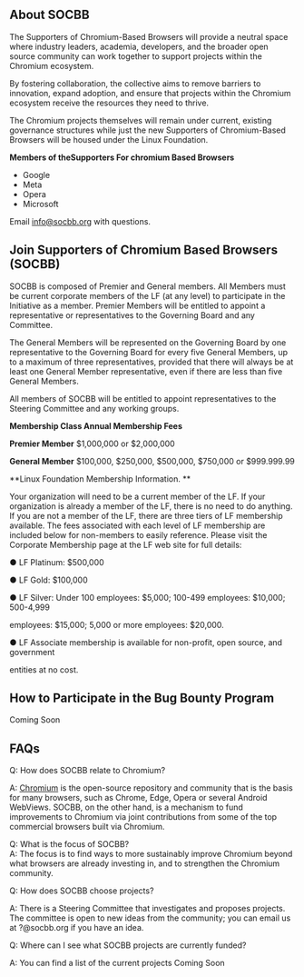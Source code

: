 ## About SOCBB

The Supporters of Chromium-Based Browsers will provide a neutral space where industry leaders, academia, developers, and the broader open source community can work together to support projects within the Chromium ecosystem.

By fostering collaboration, the collective aims to remove barriers to innovation, expand adoption, and ensure that projects within the Chromium ecosystem receive the resources they need to thrive.

 

The Chromium projects themselves will remain under current, existing governance structures while just the new Supporters of Chromium-Based Browsers will be housed under the Linux Foundation.

**Members of theSupporters For chromium Based Browsers**



* Google
* Meta
* Opera
* Microsoft

Email [info@socbb.org](mailto:info@socbb.org) with questions.


## Join Supporters of Chromium Based Browsers (SOCBB)

SOCBB is composed of Premier and General members. All Members must be current corporate members of the LF (at any level) to participate in the Initiative as a member. Premier Members will be entitled to appoint a representative or representatives to the Governing Board and any Committee. 

The General Members will be represented on the Governing Board by one representative to the Governing Board for every five General Members, up to a maximum of three representatives, provided that there will always be at least one General Member representative, even if there are less than five General Members. 

All members of SOCBB will be entitled to appoint representatives to the Steering Committee and any working groups.

**Membership Class Annual Membership Fees**

**Premier Member** $1,000,000 or $2,000,000

**General Member** $100,000, $250,000, $500,000, $750,000 or $999.999.99

**Linux Foundation Membership Information. **

Your organization will need to be a current member of the LF. If your organization is already a member of the LF, there is no need to do anything. If you are not a member of the LF, there are three tiers of LF membership available. The fees associated with each level of LF membership are included below for non-members to easily reference. Please visit the Corporate Membership page at the LF web site for full details:

● LF Platinum: $500,000

● LF Gold: $100,000

● LF Silver: Under 100 employees: $5,000; 100-499 employees: $10,000; 500-4,999

employees: $15,000; 5,000 or more employees: $20,000.

● LF Associate membership is available for non-profit, open source, and government

entities at no cost.


## How to Participate in the Bug Bounty Program

Coming Soon

## FAQs

Q: How does SOCBB relate to Chromium?

A: [Chromium](https://www.chromium.org/Home/) is the open-source repository and community that is the basis for many browsers, such as Chrome, Edge, Opera or several Android WebViews. SOCBB, on the other hand, is a mechanism to fund improvements to Chromium via joint contributions from some of the top commercial browsers built via Chromium.

Q: What is the focus of SOCBB? \
A: The focus is to find ways to more sustainably improve Chromium beyond what browsers are already investing in, and to strengthen the Chromium community.

Q: How does SOCBB choose projects?

A: There is a Steering Committee that investigates and proposes projects. The committee is open to new ideas from the community; you can email us at ?@socbb.org if you have an idea.

Q: Where can I see what SOCBB projects are currently funded?

A: You can find a list of the current projects Coming Soon

